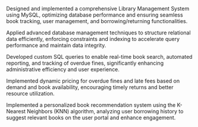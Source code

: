 Designed and implemented a comprehensive Library Management System using MySQL, optimizing database performance and ensuring seamless book tracking, user management, and borrowing/returning functionalities.

Applied advanced database management techniques to structure relational data efficiently, enforcing constraints and indexing to accelerate query performance and maintain data integrity.

Developed custom SQL queries to enable real-time book search, automated reporting, and tracking of overdue fines, significantly enhancing administrative efficiency and user experience.

Implemented dynamic pricing for overdue fines and late fees based on demand and book availability, encouraging timely returns and better resource utilization.

Implemented a personalized book recommendation system using the K-Nearest Neighbors (KNN) algorithm, analyzing user borrowing history to suggest relevant books on the user portal and enhance engagement.
